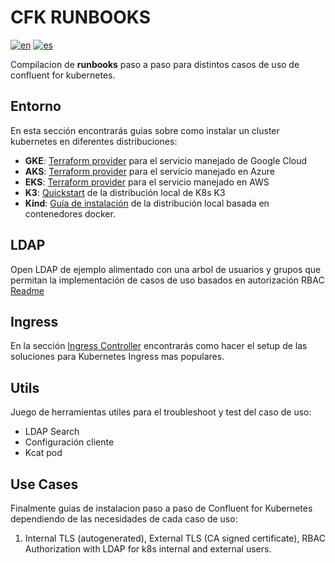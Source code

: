 # CFK RUNBOOKS

[![en](https://img.shields.io/badge/lang-en-red.svg)](https://github.com/ogomezso/cfk-runbooks/blob/master/README.md)
[![es](https://img.shields.io/badge/lang-es-yellow.svg)](https://github.com/ogomezso/cfk-runbooks/blob/master/README.es.md)

Compilacion de __runbooks__ paso a paso para distintos casos de uso de confluent for kubernetes.

## Entorno

En esta sección encontrarás guias sobre como instalar un cluster kubernetes en diferentes distribuciones:

- **GKE**: [Terraform provider](https://registry.terraform.io/providers/hashicorp/google/latest/docs/resources/container_cluster)  para el servicio manejado de Google Cloud
- **AKS**: [Terraform provider](https://registry.terraform.io/providers/hashicorp/azurerm/latest/docs/resources/kubernetes_cluster) para el servicio manejado en Azure
- **EKS**: [Terraform provider](https://registry.terraform.io/modules/terraform-aws-modules/eks/aws/latest) para el servicio manejado en AWS
- **K3**: [Quickstart](https://docs.k3s.io/quick-start) de la distribución local de K8s K3
- **Kind**: [Guía de instalación](https://kind.sigs.k8s.io/) de la distribución local basada en contenedores docker.

## LDAP

Open LDAP de ejemplo alimentado con una arbol de usuarios y grupos que permitan la implementación de casos de uso basados en autorización RBAC
[Readme](https://github.com/ogomezso/cfk-runbooks/blob/main/ldap/README.es.md)

## Ingress

En la sección [Ingress Controller](https://github.com/ogomezso/cfk-runbooks/blob/main/ingress/README.es.md) encontrarás como hacer el setup de las soluciones para Kubernetes Ingress mas populares.

## Utils

Juego de herramientas utiles para el troubleshoot y test del caso de uso:

- LDAP Search
- Configuración cliente
- Kcat pod

## Use Cases

Finalmente guias de instalacion paso a paso de Confluent for Kubernetes dependiendo de las necesidades de cada caso de uso:

1. Internal TLS (autogenerated), External TLS (CA signed certificate), RBAC Authorization with LDAP for k8s internal and external users.
